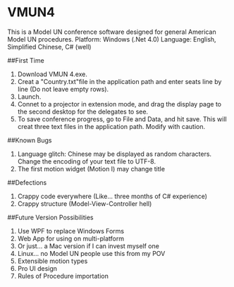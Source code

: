 # VMUN4
This is a Model UN conference software designed for general American Model UN procedures.
Platform: Windows (.Net 4.0)
Language: English, Simplified Chinese, C# (well)

##First Time
1. Download VMUN 4.exe.
2. Creat a "Country.txt"file in the application path and enter seats line by line (Do not leave empty rows).
3. Launch.
4. Connet to a projector in extension mode, and drag the display page to the second desktop for the delegates to see.
5. To save conference progress, go to File and Data, and hit save. This will creat three text files in the application path. Modify with caution.

##Known Bugs
1. Language glitch: Chinese may be displayed as random characters. Change the encoding of your text file to UTF-8.
2. The first motion widget (Motion I) may change title

##Defections
1. Crappy code everywhere (Like... three months of C# experience)
2. Crappy structure (Model-View-Controller hell)

##Future Version Possibilities
1. Use WPF to replace Windows Forms
2. Web App for using on multi-platform
3. Or just... a Mac version if I can invest myself one
4. Linux... no Model UN people use this from my POV
5. Extensible motion types
6. Pro UI design
7. Rules of Procedure importation
